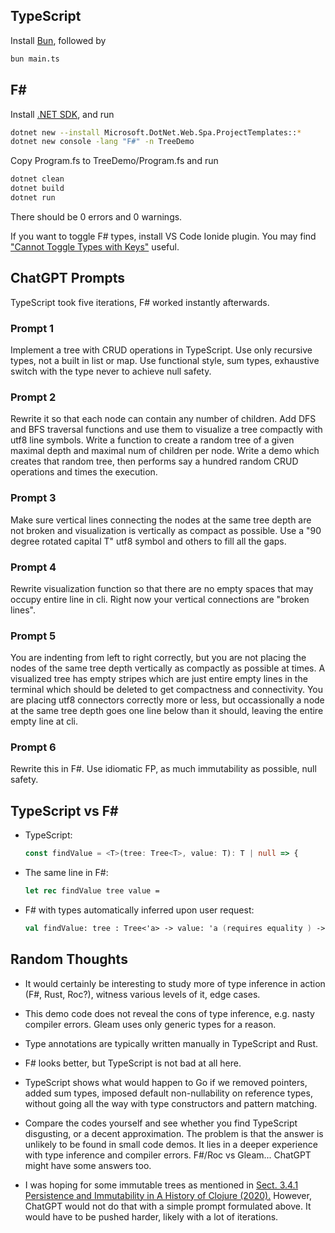 ## TypeScript

Install [Bun](https://bun.sh/docs/installation), followed by

```bash
bun main.ts
```

## F#

Install [.NET SDK](https://learn.microsoft.com/en-us/dotnet/core/install/linux-ubuntu-install?tabs=dotnet9&pivots=os-linux-ubuntu-2410), and run

```bash
dotnet new --install Microsoft.DotNet.Web.Spa.ProjectTemplates::*
dotnet new console -lang "F#" -n TreeDemo
```

Copy Program.fs to TreeDemo/Program.fs and run

```bash
dotnet clean
dotnet build
dotnet run
```

There should be 0 errors and 0 warnings.

If you want to toggle F# types, install VS Code Ionide plugin. You may find ["Cannot Toggle Types with Keys"](https://github.com/ionide/ionide-vscode-fsharp/issues/2056) useful.

## ChatGPT Prompts

TypeScript took five iterations, F# worked instantly afterwards.

### Prompt 1

Implement a tree with CRUD operations in TypeScript. Use only recursive types, not a built in list or map. Use functional style, sum types, exhaustive switch with the type never to achieve null safety.

### Prompt 2

Rewrite it so that each node can contain any number of children. Add DFS and BFS traversal functions and use them to visualize a tree compactly with utf8 line symbols. Write a function to create a random tree of a given maximal depth and maximal num of children per node. Write a demo which creates that random tree, then performs say a hundred random CRUD operations and times the execution.

### Prompt 3

Make sure vertical lines connecting the nodes at the same tree depth are not broken and visualization is vertically as compact as possible. Use a "90 degree rotated capital T" utf8 symbol and others to fill all the gaps.

### Prompt 4

Rewrite visualization function so that there are no empty spaces that may occupy entire line in cli. Right now your vertical connections are "broken lines". 

### Prompt 5

You are indenting from left to right correctly, but you are not placing the nodes of the same tree depth vertically as compactly as possible at times. A visualized tree has empty stripes which are just entire empty lines in the terminal which should be deleted to get compactness and connectivity. You are placing utf8 connectors correctly more or less, but occassionally a node at the same tree depth goes one line below than it should, leaving the entire empty line at cli. 

### Prompt 6

Rewrite this in F#. Use idiomatic FP, as much immutability as possible, null safety.

## TypeScript vs F#

- TypeScript:

	```typescript
	const findValue = <T>(tree: Tree<T>, value: T): T | null => { 
	```
- The same line in F#:

	```fsharp
	let rec findValue tree value =
	```
	
- F# with types automatically inferred upon user request:

	```fsharp	
	val findValue: tree : Tree<'a> -> value: 'a (requires equality ) -> option<'a>
	```

## Random Thoughts

- It would certainly be interesting to study more of type inference in action (F#, Rust, Roc?), witness various levels of it, edge cases.

- This demo code does not reveal the cons of type inference, e.g. nasty compiler errors. Gleam uses only generic types for a reason.

- Type annotations are typically written manually in TypeScript and Rust.

- F# looks better, but TypeScript is not bad at all here. 

- TypeScript shows what would happen to Go if we removed pointers, added sum types, imposed default non-nullability on reference types, without going all the way with type constructors and pattern matching.

- Compare the codes yourself and see whether you find TypeScript disgusting, or a decent approximation. The problem is that the answer is unlikely to be found in small code demos. It lies in a deeper experience with type inference and compiler errors. F#/Roc vs Gleam... ChatGPT might have some answers too.

- I was hoping for some immutable trees as mentioned in [Sect. 3.4.1 Persistence and Immutability in A History of Clojure (2020).](https://dl.acm.org/doi/pdf/10.1145/3386321) However, ChatGPT would not do that with a simple prompt formulated above. It would have to be pushed harder, likely with a lot of iterations.
